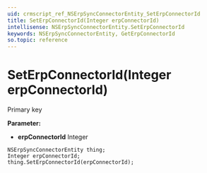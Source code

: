 ```yaml
---
uid: crmscript_ref_NSErpSyncConnectorEntity_SetErpConnectorId
title: SetErpConnectorId(Integer erpConnectorId)
intellisense: NSErpSyncConnectorEntity.SetErpConnectorId
keywords: NSErpSyncConnectorEntity, GetErpConnectorId
so.topic: reference
---
```


# SetErpConnectorId(Integer erpConnectorId)

Primary key

**Parameter:** 
* **erpConnectorId** Integer

```crmscript
NSErpSyncConnectorEntity thing;
Integer erpConnectorId;
thing.SetErpConnectorId(erpConnectorId);
```

